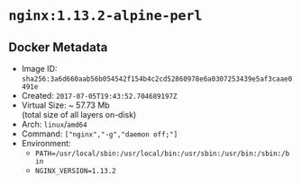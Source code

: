 # `nginx:1.13.2-alpine-perl`

## Docker Metadata

- Image ID: `sha256:3a6d660aab56b054542f154b4c2cd52860978e6a0307253439e5af3caae0491e`
- Created: `2017-07-05T19:43:52.704689197Z`
- Virtual Size: ~ 57.73 Mb  
  (total size of all layers on-disk)
- Arch: `linux`/`amd64`
- Command: `["nginx","-g","daemon off;"]`
- Environment:
  - `PATH=/usr/local/sbin:/usr/local/bin:/usr/sbin:/usr/bin:/sbin:/bin`
  - `NGINX_VERSION=1.13.2`
